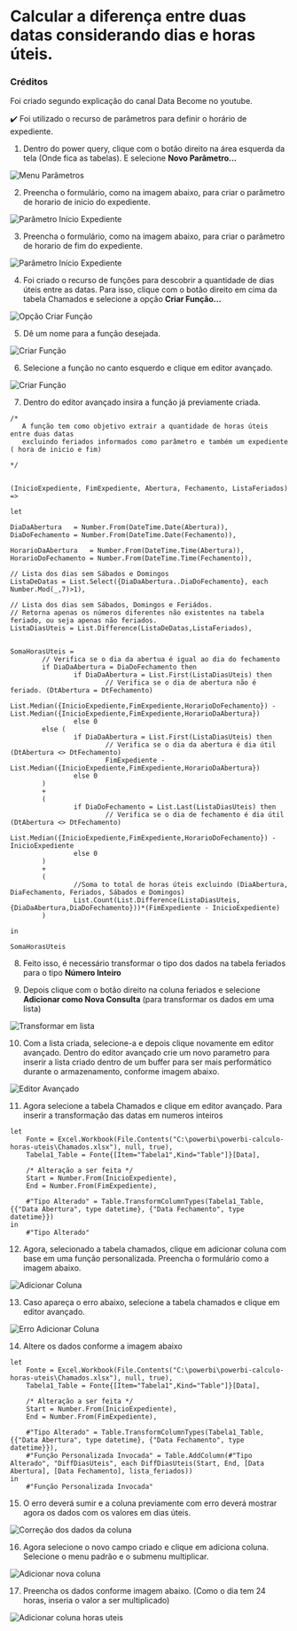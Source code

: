 <h1>Calcular a diferença entre duas datas considerando dias e horas úteis.</h1>

### Créditos
Foi criado segundo explicação do canal Data Become no youtube.

✔️ Foi utilizado o recurso de parâmetros para definir o horário de expediente.

1) Dentro do power query, clique com o botão direito na área esquerda da tela (Onde fica as tabelas). E selecione <strong>Novo Parâmetro...</strong>
<img alt="Menu Parâmetros" title="Menu Parâmetros" src="https://github.com/robsonlopesjr/powerbi-calculo-horas-uteis/blob/main/img/menu-novo-parametro.png" />

2) Preencha o formulário, como na imagem abaixo, para criar o parâmetro de horario de inicio do expediente.
<img alt="Parâmetro Início Expediente" title="Parâmetro Início Expediente" src="https://github.com/robsonlopesjr/powerbi-calculo-horas-uteis/blob/main/img/parametro-inicio-expediente.png" />

3) Preencha o formulário, como na imagem abaixo, para criar o parâmetro de horario de fim do expediente.
<img alt="Parâmetro Início Expediente" title="Parâmetro Início Expediente" src="https://github.com/robsonlopesjr/powerbi-calculo-horas-uteis/blob/main/img/parametro-inicio-expediente.png" />

4) Foi criado o recurso de funções para descobrir a quantidade de dias úteis entre as datas. Para isso, clique com o botão direito em cima da tabela Chamados e selecione a opção <strong>Criar Função...</strong>
<img alt="Opção Criar Função" title="Opção Criar Função" src="https://github.com/robsonlopesjr/powerbi-calculo-horas-uteis/blob/main/img/opcao-criar-funcao.png" />

5) Dê um nome para a função desejada.
<img alt="Criar Função" title="Criar Função" src="https://github.com/robsonlopesjr/powerbi-calculo-horas-uteis/blob/main/img/criar-funcao.png" />

6) Selecione a função no canto esquerdo e clique em editor avançado.
<img alt="Criar Função" title="Criar Função" src="https://github.com/robsonlopesjr/powerbi-calculo-horas-uteis/blob/main/img/criar-funcao-002.png" />

7) Dentro do editor avançado insira a função já previamente criada.
```
/*
   A função tem como objetivo extrair a quantidade de horas úteis entre duas datas
   excluindo feriados informados como parâmetro e também um expediente ( hora de inicio e fim)

*/


(InicioExpediente, FimExpediente, Abertura, Fechamento, ListaFeriados) =>

let 

DiaDaAbertura   = Number.From(DateTime.Date(Abertura)),
DiaDoFechamento = Number.From(DateTime.Date(Fechamento)),

HorarioDaAbertura   = Number.From(DateTime.Time(Abertura)),
HorarioDoFechamento = Number.From(DateTime.Time(Fechamento)),

// Lista dos dias sem Sábados e Domingos
ListaDeDatas = List.Select({DiaDaAbertura..DiaDoFechamento}, each Number.Mod(_,7)>1),

// Lista dos dias sem Sábados, Domingos e Feriádos.
// Retorna apenas os números diferentes não existentes na tabela feriado, ou seja apenas não feriados.
ListaDiasUteis = List.Difference(ListaDeDatas,ListaFeriados),


SomaHorasUteis = 
        // Verifica se o dia da abertua é igual ao dia do fechamento
        if DiaDaAbertura = DiaDoFechamento then
                if DiaDaAbertura = List.First(ListaDiasUteis) then
                        // Verifica se o dia de abertura não é feriado. (DtAbertura = DtFechamento)
                        List.Median({InicioExpediente,FimExpediente,HorarioDoFechamento}) - List.Median({InicioExpediente,FimExpediente,HorarioDaAbertura})
                else 0
        else (
                if DiaDaAbertura = List.First(ListaDiasUteis) then
                        // Verifica se o dia da abertura é dia útil (DtAbertura <> DtFechamento)
                        FimExpediente - List.Median({InicioExpediente,FimExpediente,HorarioDaAbertura})
                else 0
        )
        +
        (       
                if DiaDoFechamento = List.Last(ListaDiasUteis) then 
                        // Verifica se o dia de fechamento é dia útil (DtAbertura <> DtFechamento)
                        List.Median({InicioExpediente,FimExpediente,HorarioDoFechamento}) - InicioExpediente
                else 0
        )
        +
        (
                //Soma to total de horas úteis excluindo (DiaAbertura, DiaFechamento, Feriados, Sábados e Domingos)
                List.Count(List.Difference(ListaDiasUteis,{DiaDaAbertura,DiaDoFechamento}))*(FimExpediente - InicioExpediente)
        )

in 

SomaHorasUteis
```

8) Feito isso, é necessário transformar o tipo dos dados na tabela feriados para o tipo <strong>Número Inteiro</strong>

9) Depois clique com o botão direito na coluna feriados e selecione <strong>Adicionar como Nova Consulta</strong> (para transformar os dados em uma lista)
<img alt="Transformar em lista" title="Transformar em lista" src="https://github.com/robsonlopesjr/powerbi-calculo-horas-uteis/blob/main/img/transformar-lista.png" />

10) Com a lista criada, selecione-a e depois clique novamente em editor avançado. Dentro do editor avançado crie um novo parametro para inserir a lista criado dentro de um buffer para ser mais performático durante o armazenamento, conforme imagem abaixo.
<img alt="Editor Avançado" title="Editor Avançado" src="https://github.com/robsonlopesjr/powerbi-calculo-horas-uteis/blob/main/img/lista-editor-avancado.png" />

11) Agora selecione a tabela Chamados e clique em editor avançado. Para inserir a transformação das datas em numeros inteiros
```
let
    Fonte = Excel.Workbook(File.Contents("C:\powerbi\powerbi-calculo-horas-uteis\Chamados.xlsx"), null, true),
    Tabela1_Table = Fonte{[Item="Tabela1",Kind="Table"]}[Data],

    /* Alteração a ser feita */
    Start = Number.From(InicioExpediente),
    End = Number.From(FimExpediente),

    #"Tipo Alterado" = Table.TransformColumnTypes(Tabela1_Table,{{"Data Abertura", type datetime}, {"Data Fechamento", type datetime}})
in
    #"Tipo Alterado"
```

12) Agora, selecionado a tabela chamados, clique em adicionar coluna com base em uma função personalizada. Preencha o formulário como a imagem abaixo.
<img alt="Adicionar Coluna" title="Adicionar Coluna" src="https://github.com/robsonlopesjr/powerbi-calculo-horas-uteis/blob/main/img/adicionado-coluna.png" />

13) Caso apareça o erro abaixo, selecione a tabela chamados e clique em editor avançado.
<img alt="Erro Adicionar Coluna" title="Erro Adicionar Coluna" src="https://github.com/robsonlopesjr/powerbi-calculo-horas-uteis/blob/main/img/erro-adicionar-coluna.png" />

14) Altere os dados conforme a imagem abaixo
```
let
    Fonte = Excel.Workbook(File.Contents("C:\powerbi\powerbi-calculo-horas-uteis\Chamados.xlsx"), null, true),
    Tabela1_Table = Fonte{[Item="Tabela1",Kind="Table"]}[Data],

    /* Alteração a ser feita */
    Start = Number.From(InicioExpediente),
    End = Number.From(FimExpediente),

    #"Tipo Alterado" = Table.TransformColumnTypes(Tabela1_Table,{{"Data Abertura", type datetime}, {"Data Fechamento", type datetime}}),
    #"Função Personalizada Invocada" = Table.AddColumn(#"Tipo Alterado", "DiffDiasUteis", each DiffDiasUteis(Start, End, [Data Abertura], [Data Fechamento], lista_feriados))
in
    #"Função Personalizada Invocada"
```

15) O erro deverá sumir e a coluna previamente com erro deverá mostrar agora os dados com os valores em dias úteis.
<img alt="Correção dos dados da coluna" title="Correção dos dados da coluna" src="https://github.com/robsonlopesjr/powerbi-calculo-horas-uteis/blob/main/img/correcao-dados-coluna.png" />

16) Agora selecione o novo campo criado e clique em adiciona coluna. Selecione o menu padrão e o submenu multiplicar.
<img alt="Adicionar nova coluna" title="Adicionar nova coluna" src="https://github.com/robsonlopesjr/powerbi-calculo-horas-uteis/blob/main/img/menu-padrao-multiplicar.png" />

17) Preencha os dados conforme imagem abaixo. (Como o dia tem 24 horas, inseria o valor a ser multiplicado)
<img alt="Adicionar coluna horas uteis" title="Adicionar coluna horas uteis" src="https://github.com/robsonlopesjr/powerbi-calculo-horas-uteis/blob/main/img/coluna-horas-uteis.png" />